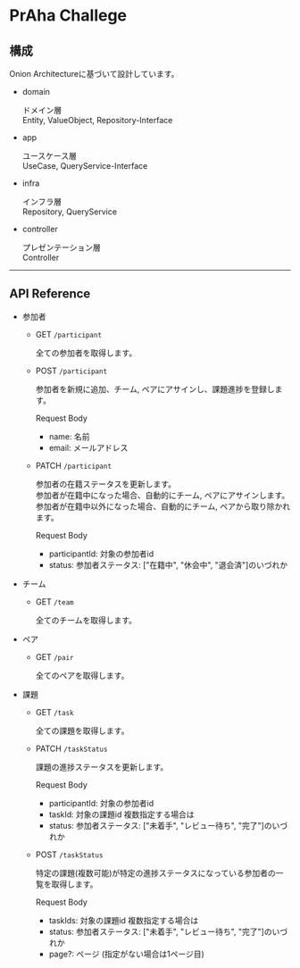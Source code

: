 # PrAha Challege

## 構成

Onion Architectureに基づいて設計しています。  

- domain

  ドメイン層  
  Entity, ValueObject, Repository-Interface

- app

  ユースケース層  
  UseCase, QueryService-Interface

- infra

  インフラ層  
  Repository, QueryService

- controller

  プレゼンテーション層  
  Controller

---

## API Reference

- 参加者

  - GET `/participant`  

    全ての参加者を取得します。

  - POST `/participant`  

    参加者を新規に追加、チーム, ペアにアサインし、課題進捗を登録します。

    Request Body
    - name: 名前
    - email: メールアドレス

  - PATCH `/participant`  

    参加者の在籍ステータスを更新します。  
    参加者が在籍中になった場合、自動的にチーム, ペアにアサインします。
    参加者が在籍中以外になった場合、自動的にチーム, ペアから取り除かれます。

    Request Body  
    - participantId: 対象の参加者id
    - status: 参加者ステータス: ["在籍中", "休会中", "退会済"]のいづれか

- チーム

  - GET `/team`

    全てのチームを取得します。

- ペア

  - GET `/pair`

    全てのペアを取得します。

- 課題

  - GET `/task`

    全ての課題を取得します。

  - PATCH `/taskStatus`

    課題の進捗ステータスを更新します。

    Request Body  
    - participantId: 対象の参加者id
    - taskId: 対象の課題id 複数指定する場合は
    - status: 参加者ステータス: ["未着手", "レビュー待ち", "完了"]のいづれか

  - POST `/taskStatus`

    特定の課題(複数可能)が特定の進捗ステータスになっている参加者の一覧を取得します。

    Request Body
    - taskIds: 対象の課題id 複数指定する場合は
    - status: 参加者ステータス: ["未着手", "レビュー待ち", "完了"]のいづれか
    - page?: ページ (指定がない場合は1ページ目)
